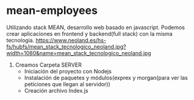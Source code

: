 # mean-employees
Utilizando stack MEAN, desarrollo web basado en javascript. Podemos crear aplicaciones en frontend y backend(full stack) con la misma tecnologia.
https://www.neoland.es/hs-fs/hubfs/mean_stack_tecnologico_neoland.jpg?width=1080&name=mean_stack_tecnologico_neoland.jpg
1. Creamos Carpeta SERVER
    - Iniciación del proyecto con Nodejs
    - Instalación de paquetes y módulos(exprex y morgan(para ver las peticiones que llegan al servidor))
    - Creación archivo Index.js
    
